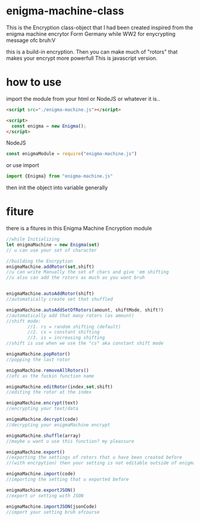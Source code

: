 # enigma-machine-class

This is the Encryption class-object that I had been created inspired from the enigma machine encrytor
Form Germany while WW2 for enycrypting message ofc bruh:V

this is a build-in encryption. Then you can make much of "rotors" that makes your encrypt more powerfull
This is javascript version.

# how to use
 
 import the module from your html or NodeJS or whatever it is.. 
 
```html
<script src="./enigma-machine.js"></script>

<script>
  const enigma = new Enigma();
</script>
```

NodeJS
```js
const enigmaModule = require("enigma-machine.js")
```
or use import
```js
import {Enigma} from "enigma-machine.js"
```
then init the object into variable generally

# fiture 
there is a fitures in this Enigma Machine Encryption module
```js
//while Initializing
let enigmaMachine = new Enigma(set)
// u can use your set of character

//building the Encrpytion
enigmaMachine.addRotor(set,shift)
//u can write Manually the set of chars and give 'em shifting
//u also can add the rotors as much as you want bruh


enigmaMachine.autoAddRotor(shift)
//automatically create set that shuffled

enigmaMachine.autoAddSetOfRotors(amount, shiftMode, shift?)
//automatically add that many rotors (as amount)
//shift mode:
        //1. rs = random shifting (default)
        //2. cs = constant shifting
        //3. is = increasing shifting
//shift is use when we use the "cs" aka constant shift mode

enigmaMachine.popRotor()
//popping the last rotor

enigmaMachine.removeAllRotors()
//ofc as the fuckin function name

enigmaMachine.editRotor(index,set,shift)
//editing the rotor at the index

enigmaMachine.encrypt(text)
//encrypting your text/data

enigmaMachine.decrypt(code)
//decrypting your enigmaMachine encrypt

enigmaMachine.shuffle(array)
//maybe u want u use this function? my pleassure

enigmaMachine.export()
//exporting the settings of rotors that u have been created before
//(with encrpytion) then your setting is not editable outside of enigmaMachine module

enigmaMachine.import(code)
//importing the setting that u exported before

enigmaMachine.exportJSON()
//export ur setting with JSON

enigmaMachine.importJSON(jsonCode)
//import your setting bruh ofcourse
```
